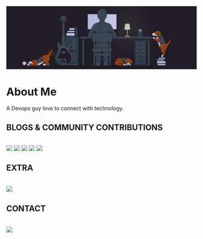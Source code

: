 <img src="profile-main.png">

# About Me

A Devops guy love to connect with technology.

## BLOGS & COMMUNITY CONTRIBUTIONS
</br>
<a href="https://medium.com/@bhupender.rawat4"><img src="https://img.shields.io/badge/Medium-12100E?style=for-the-badge&logo=medium&logoColor=white" /></a>
<a href="https://blog.opstree.com/author/bhupendersinghb5dca0b393/"><img src="https://image4.owler.com/logo/opstree-solutions_owler_20170619_110319_large.jpg" width="100"></a>
<a href="https://superuser.com/users/996416/bhupender-singh"><img src="https://149351115.v2.pressablecdn.com/wp-content/uploads/2017/02/superuser-logo-winner.png" width="100"></a>
<a href="https://stackoverflow.com/users/9848994/bhupender-singh"><img src="https://img.shields.io/badge/Stack_Overflow-FE7A16?style=for-the-badge&logo=stack-overflow&logoColor=white" /></a>
<a href="https://hub.docker.com/u/rawat4"><img src="https://img.shields.io/badge/Docker-2CA5E0?style=for-the-badge&logo=docker&logoColor=white"/> </a>
</br>

## EXTRA
</br>
<a href="https://www.hackerrank.com/bhupi212" ><img src="https://img.shields.io/badge/-Hackerrank-2EC866?style=for-the-badge&logo=HackerRank&logoColor=white" /></a>
</br>

## CONTACT

</br>
<a href="https://www.linkedin.com/in/bhupender-rawat-91a15a117/"><img src="https://img.shields.io/badge/LinkedIn-0077B5?style=for-the-badge&logo=linkedin&logoColor=white"/></a>

